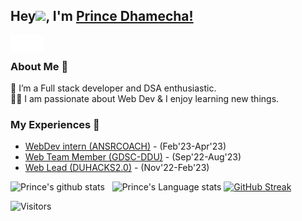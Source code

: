 ## Hey<img src="https://github.com/TheDudeThatCode/TheDudeThatCode/blob/master/Assets/Hi.gif" width="29px">, I'm [Prince Dhamecha!](https://www.linkedin.com/in/pmdhamecha/) 

<a href="https://www.linkedin.com/in/pmdhamecha/">
  <img align="left" width="26px" src="https://github.com/Aakarsh-B/trying-repos/blob/master/linkedin.svg" />
</a>
<a href="https://twitter.com/pmdhamecha673">
  <img align="left" width="26px" src="https://github.com/Aakarsh-B/trying-repos/blob/master/twitter.svg" />
</a>

<br />

### About Me 🚀
🌱 I’m a Full stack developer and DSA enthusiastic. </br>
👨‍💻  I am passionate about Web Dev & I enjoy learning new things. </br>

### My Experiences 🙌
- [WebDev intern (ANSRCOACH)](https://www.linkedin.com/company/ansrcoach/) - (Feb'23-Apr'23)
- [Web Team Member (GDSC-DDU)](https://gdsc.community.dev/dharmsinh-desai-university-nadiad/) - (Sep'22-Aug'23)
- [Web Lead (DUHACKS2.0)](https://duhacks.tech/) - (Nov'22-Feb'23)

![Prince's github stats](https://github-readme-stats.vercel.app/api?username=PRINCE-DHAMECHA&show_icons=true&hide_border=true)&nbsp;&nbsp;
![Prince's Language stats](https://github-readme-stats-eight-theta.vercel.app/api/top-langs/?username=PRINCE-DHAMECHA&layout=compact&langs_count=8&hide_border=true)
[![GitHub Streak](https://streak-stats.demolab.com?user=PRINCE-DHAMECHA&border_radius=5)](https://git.io/streak-stats)&nbsp;&nbsp;
<br />


![Visitors](https://komarev.com/ghpvc/?username=PRINCE-DHAMECHA)

